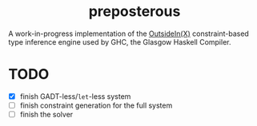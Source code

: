 <h1 align="center">preposterous</h1>

A work-in-progress implementation of the [OutsideIn(X)](https://www.microsoft.com/en-us/research/wp-content/uploads/2016/02/jfp-outsidein.pdf) constraint-based type inference engine used by GHC, the Glasgow Haskell Compiler.

# TODO

- [x] finish GADT-less/`let`-less system
- [ ] finish constraint generation for the full system
- [ ] finish the solver
